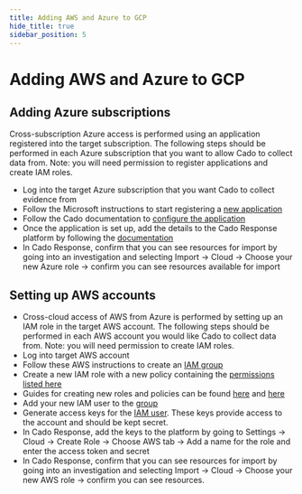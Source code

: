 ```yaml
---
title: Adding AWS and Azure to GCP
hide_title: true
sidebar_position: 5
---
```


# Adding AWS and Azure to GCP

## Adding Azure subscriptions
Cross-subscription Azure access is performed using an application registered into the target subscription. The following steps should be performed in each Azure subscription that you want to allow Cado to collect data from. Note: you will need permission to register applications and create IAM roles.

* Log into the target Azure subscription that you want Cado to collect evidence from
* Follow the Microsoft instructions to start registering a [new application](https://learn.microsoft.com/en-us/entra/identity-platform/quickstart-register-app)
* Follow the Cado documentation to [configure the application](https://docs.cadosecurity.com/cado-response/deploy/azure/azure-cross-tenancy-subscriptions#setting-up-an-app-registration-for-cross-tenancysubcription-acquisitions)
* Once the application is set up, add the details to the Cado Response platform by following the [documentation](https://docs.cadosecurity.com/cado-response/deploy/azure/azure-cross-tenancy-subscriptions#registering-credentials-within-cado)
* In Cado Response, confirm that you can see resources for import by going into an investigation and selecting Import -> Cloud -> Choose your new Azure role -> confirm you can see resources available for import

## Setting up AWS accounts
* Cross-cloud access of AWS from Azure is performed by setting up an IAM role in the target AWS account. The following steps should be performed in each AWS account you would like Cado to collect data from. Note: you will need permission to create IAM roles.
* Log into target AWS account
* Follow these AWS instructions to create an [IAM group](https://docs.aws.amazon.com/IAM/latest/UserGuide/id_groups_create.html)
* Create a new IAM role with a new policy containing the [permissions listed here](https://github.com/cado-security/Deployment-Templates/blob/main/cross-account/CrossAccountPolicy.yaml)
* Guides for creating new roles and policies can be found [here](https://docs.aws.amazon.com/IAM/latest/UserGuide/access_policies_create-console.html) and [here](https://docs.aws.amazon.com/IAM/latest/UserGuide/id_roles_create_for-user.html)
* Add your new IAM user to the [group](https://docs.aws.amazon.com/singlesignon/latest/userguide/adduserstogroups.html)
* Generate access keys for the [IAM user](https://docs.aws.amazon.com/IAM/latest/UserGuide/id_credentials_access-keys.html). These keys provide access to the account and should be kept secret.
* In Cado Response, add the keys to the platform by going to Settings -> Cloud -> Create Role -> Choose AWS tab -> Add a name for the role and enter the access token and secret
* In Cado Response, confirm that you can see resources for import by going into an investigation and selecting Import -> Cloud -> Choose your new AWS role -> confirm you can see resources.
